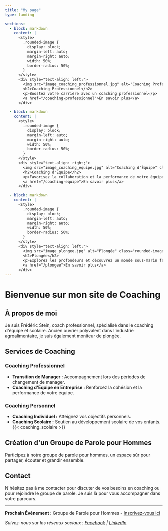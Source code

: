 ```yaml
---
title: "My page"
type: landing

sections:
  - block: markdown
    content: |
      <style>
        .rounded-image {
          display: block;
          margin-left: auto;
          margin-right: auto;
          width: 50%;
          border-radius: 50%;
        }
      </style>
      <div style="text-align: left;">
        <img src="image_coaching_professionnel.jpg" alt="Coaching Professionnel" class="rounded-image">
        <h2>Coaching Professionnel</h2>
        <p>Boostez votre carrière avec un coaching professionnel</p>
        <a href="/coaching-professionnel">En savoir plus</a>
      </div>

  - block: markdown
    content: |
      <style>
        .rounded-image {
          display: block;
          margin-left: auto;
          margin-right: auto;
          width: 50%;
          border-radius: 50%;
        }
      </style>
      <div style="text-align: right;">
        <img src="image_coaching_equipe.jpg" alt="Coaching d'Équipe" class="rounded-image">
        <h2>Coaching d'Équipe</h2>
        <p>Favorisez la collaboration et la performance de votre équipe</p>
        <a href="/coaching-equipe">En savoir plus</a>
      </div>

  - block: markdown
    content: |
      <style>
        .rounded-image {
          display: block;
          margin-left: auto;
          margin-right: auto;
          width: 50%;
          border-radius: 50%;
        }
      </style>
      <div style="text-align: left;">
        <img src="image_plongee.jpg" alt="Plongée" class="rounded-image">
        <h2>Plongée</h2>
        <p>Explorez les profondeurs et découvrez un monde sous-marin fascinant</p>
        <a href="/plongee">En savoir plus</a>
      </div>
---
```


# Bienvenue sur mon site de Coaching

## À propos de moi

Je suis Frédéric Stein, coach professionnel, spécialisé dans le coaching d'équipe et scolaire. Ancien ouvrier polyvalent dans l'industrie agroalimentaire, je suis également moniteur de plongée.

## Services de Coaching

### Coaching Professionnel

- **Transition de Manager :** Accompagnement lors des périodes de changement de manager.
- **Coaching d'Équipe en Entreprise :** Renforcez la cohésion et la performance de votre équipe.

### Coaching Personnel

- **Coaching Individuel :** Atteignez vos objectifs personnels.
- **Coaching Scolaire :** Soutien au développement scolaire de vos enfants.
{{< coaching_scolaire >}}

## Création d'un Groupe de Parole pour Hommes

Participez à notre groupe de parole pour hommes, un espace sûr pour partager, écouter et grandir ensemble.

## Contact

N'hésitez pas à me contacter pour discuter de vos besoins en coaching ou pour rejoindre le groupe de parole. Je suis là pour vous accompagner dans votre parcours.

---

**Prochain Événement :** Groupe de Parole pour Hommes - [Inscrivez-vous ici](lien-vers-page-inscription)

*Suivez-nous sur les réseaux sociaux : [Facebook](lien-vers-page-facebook) | [LinkedIn](lien-vers-page-linkedin)*

